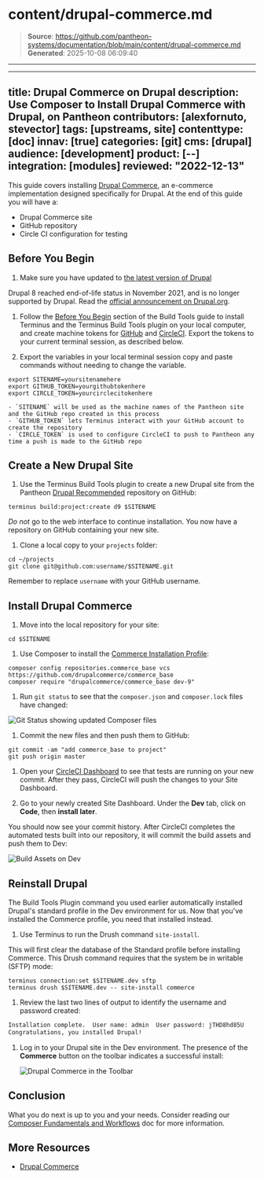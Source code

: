 # content/drupal-commerce.md

> **Source**: https://github.com/pantheon-systems/documentation/blob/main/content/drupal-commerce.md
> **Generated**: 2025-10-08 06:09:40

---

---
title: Drupal Commerce on Drupal
description: Use Composer to Install Drupal Commerce with Drupal, on Pantheon
contributors: [alexfornuto, stevector]
tags: [upstreams, site]
contenttype: [doc]
innav: [true]
categories: [git]
cms: [drupal]
audience: [development]
product: [--]
integration: [modules]
reviewed: "2022-12-13"
---

This guide covers installing [Drupal Commerce](https://drupalcommerce.org/), an e-commerce implementation designed specifically for Drupal. At the end of this guide you will have a:

- Drupal Commerce site
- GitHub repository
- Circle CI configuration for testing

## Before You Begin

1. Make sure you have updated to [the latest version of Drupal](/drupal#about-drupal)

  <Alert title="Note"  type="info" >

  Drupal 8 reached end-of-life status in November 2021, and is no longer supported by Drupal. Read the [official announcement on Drupal.org](https://www.drupal.org/psa-2021-06-29).

  </Alert>

1. Follow the [Before You Begin](/guides/build-tools/create-project/#prerequisites) section of the Build Tools guide to install Terminus and the Terminus Build Tools plugin on your local computer, and create machine tokens for [GitHub](https://help.github.com/articles/creating-an-access-token-for-command-line-use) and [CircleCI](https://circleci.com/account/api). Export the tokens to your current terminal session, as described below.

1. Export the variables in your local terminal session copy and paste commands without needing to change the variable.

  ```bash{promptUser: user}
  export SITENAME=yoursitenamehere
  export GITHUB_TOKEN=yourgithubtokenhere
  export CIRCLE_TOKEN=yourcirclecitokenhere
  ```

    - `SITENAME` will be used as the machine names of the Pantheon site and the GitHub repo created in this process
    - `GITHUB_TOKEN` lets Terminus interact with your GitHub account to create the repository
    - `CIRCLE_TOKEN` is used to configure CircleCI to push to Pantheon any time a push is made to the GitHub repo

## Create a New Drupal Site

1. Use the Terminus Build Tools plugin to create a new Drupal site from the Pantheon [Drupal Recommended](https://github.com/pantheon-upstreams/drupal-composer-managed) repository on GitHub:

 ```bash{promptUser: user}
 terminus build:project:create d9 $SITENAME
 ```

*Do not* go to the web interface to continue installation. You now have a repository on GitHub containing your new site.

1. Clone a local copy to your `projects` folder:

 ```bash{promptUser: user}
 cd ~/projects
 git clone git@github.com:username/$SITENAME.git
 ```

 Remember to replace `username` with your GitHub username.

## Install Drupal Commerce

1. Move into the local repository for your site:

  ```bash{promptUser: user}
  cd $SITENAME
  ```

1. Use Composer to install the [Commerce Installation Profile](https://github.com/drupalcommerce/commerce_base):

  ```bash{promptUser: user}
  composer config repositories.commerce_base vcs https://github.com/drupalcommerce/commerce_base
  composer require "drupalcommerce/commerce_base dev-9"
  ```

1. Run `git status` to see that the `composer.json` and `composer.lock` files have changed:

  ![Git Status showing updated Composer files](../images/guides/drupal-9-commerce/git-status.png)

1. Commit the new files and then push them to GitHub:

  ```bash{promptUser: user}
  git commit -am "add commerce_base to project"
  git push origin master
  ```

1. Open your [CircleCI Dashboard](https://circleci.com/dashboard) to see that tests are running on your new commit. After they pass, CircleCI will push the changes to your Site Dashboard.

1. Go to your newly created Site Dashboard. Under the <Icon icon="wrench" /> **Dev** tab, click on <Icon icon="code" /> **Code**, then **install later**.

  You should now see your commit history. After CircleCI completes the automated tests built into our repository, it will commit the build assets and push them to Dev:

  ![Build Assets on Dev](../images/guides/drupal-9-commerce/build-assets.png)

## Reinstall Drupal

The Build Tools Plugin command you used earlier automatically installed Drupal's standard profile in the Dev environment for us. Now that you've installed the Commerce profile, you need that installed instead.

1. Use Terminus to run the Drush command `site-install`.

  This will first clear the database of the Standard profile before installing Commerce. This Drush command requires that the system be in writable (SFTP) mode:

  ```bash{promptUser: user}
  terminus connection:set $SITENAME.dev sftp
  terminus drush $SITENAME.dev -- site-install commerce
  ```

1. Review the last two lines of output to identify the username and password created:

  ```bash
  Installation complete.  User name: admin  User password: jTHD8hd85U         [ok]
  Congratulations, you installed Drupal!                                  [status]
  ```

1. Log in to your Drupal site in the Dev environment. The presence of the **Commerce** button on the toolbar indicates a successful install:

    ![Drupal Commerce in the Toolbar](../images/guides/drupal-9-commerce/commerce-button.png)

## Conclusion

What you do next is up to you and your needs. Consider reading our [Composer Fundamentals and Workflows](/guides/composer) doc for more information.

## More Resources

- [Drupal Commerce](https://drupalcommerce.org/)
